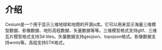 # 介绍
Cesium是一个用于显示三维地球和地图的开源js库。它可以用来显示海量三维模型数据、影像数据、地形高程数据、矢量数据等等。三维模型格式支持gltf、三维瓦片模型格式支持3d tiles。矢量数据支持geojson、topojson格式。影像数据支持wmts等。高程支持STK格式。
[]()